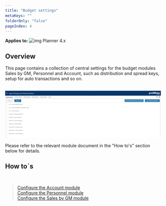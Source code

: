 ```yaml
---
title: "Budget settings"
metaKeys: ""
folderOnly: "false"
pageIndex: 4
---
```


**Applies to:** ![img](https://profitbasedocs.blob.core.windows.net/icons/yes-icon.png) Planner 4.x

## Overview
This page contains a collection of central settings for the budget modules Sales by GM, Personnel and Account, such as distribution and spread keys, setup for auto transactions and so on.<br/>
<br/>

![](img/budgetsettings.JPG)

Please refer to the relevant module document in the "How to's" section below for details.

## How to`s

<br/>

> [Configure the Account module](https://profitbasedocs.blob.core.windows.net/enduserhelp/files/Planner%20Account%20module.pdf)<br/>
> [Configure the Personnel module](https://profitbasedocs.blob.core.windows.net/enduserhelp/files/Planner%20Personnel%20module.pdf)<br/>
> [Configure the Sales by GM module](https://profitbasedocs.blob.core.windows.net/enduserhelp/files/Planner%20Sales%20By%20GM%20module.pdf)<br/>

